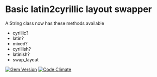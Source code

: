 # Basic latin2cyrillic layout swapper

A String class now has these methods available
* cyrillic?
* latin?
* mixed?
* cyrillish?
* latinish?
* swap_layout

[![Gem Version](https://badge.fury.io/rb/layout_convert.svg)](http://badge.fury.io/rb/layout_convert)
[![Code Climate](https://codeclimate.com/github/bluurn/layout_convert.png)](https://codeclimate.com/github/bluurn/layout_convert)
